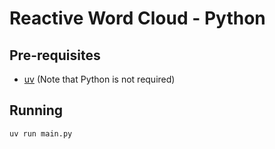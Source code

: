 # Reactive Word Cloud - Python

## Pre-requisites
- [uv](https://docs.astral.sh/uv/) (Note that Python is not required)

## Running
```shell
uv run main.py
```
